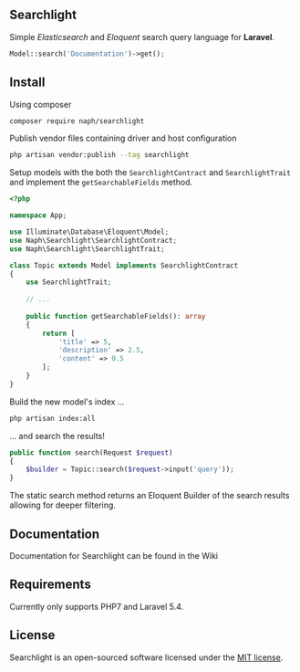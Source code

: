 ## Searchlight
Simple *Elasticsearch* and *Eloquent* search query language for **Laravel**.
```php
Model::search('Documentation')->get();
```


## Install
Using composer
```bash
composer require naph/searchlight
```
Publish vendor files containing driver and host configuration
```bash
php artisan vendor:publish --tag searchlight
```
Setup models with the both the `SearchlightContract` and `SearchlightTrait` and implement the `getSearchableFields`
method.
```php
<?php

namespace App;

use Illuminate\Database\Eloquent\Model;
use Naph\Searchlight\SearchlightContract;
use Naph\Searchlight\SearchlightTrait;

class Topic extends Model implements SearchlightContract
{
    use SearchlightTrait;
    
    // ...
    
    public function getSearchableFields(): array
    {
        return [
            'title' => 5, 
            'description' => 2.5, 
            'content' => 0.5
        ];
    }
}
```
Build the new model's index ...
```bash
php artisan index:all
```
... and search the results!
```php
public function search(Request $request)
{
    $builder = Topic::search($request->input('query'));
}
```
The static search method returns an Eloquent Builder of the search results allowing for deeper filtering.

## Documentation
Documentation for Searchlight can be found in the Wiki

## Requirements
Currently only supports PHP7 and Laravel 5.4.

## License
Searchlight is an open-sourced software licensed under the [MIT license](http://opensource.org/licenses/MIT).
